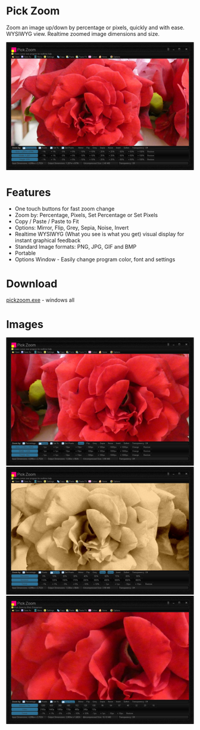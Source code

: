 # Pick Zoom
Zoom an image up/down by percentage or pixels, quickly and with ease. WYSIWYG view. Realtime zoomed image dimensions and size.

<img src="images/pickzoom-screenshot.jpg">

# Features
* One touch buttons for fast zoom change
* Zoom by: Percentage, Pixels, Set Percentage or Set Pixels
* Copy / Paste / Paste to Fit
* Options: Mirror, Flip, Grey, Sepia, Noise, Invert
* Realtime WYSIWYG (What you see is what you get) visual display for instant graphical feedback
* Standard Image formats: PNG, JPG, GIF and BMP
* Portable
* Options Window - Easily change program color, font and settings

# Download
<a href="src/pickzoom.exe">pickzoom.exe</a> - windows all

# Images
<img src="images/pickzoom-screenshot2.jpg">

<img src="images/pickzoom-screenshot3.jpg">

<img src="images/pickzoom-screenshot4.jpg">
